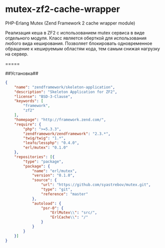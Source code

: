 mutex-zf2-cache-wrapper
=====

PHP-Erlang Mutex (Zend Framework 2 cache wrapper module)

Реализация кеша в ZF2 с использованием mutex сервиса в виде отдельного модуля.
Класс является оберткой для использования любого вида кеширования.
Позволяет блокировать одновременное обращение к кешируемым областям кода, тем самым снижая нагрузку на сервер.

=====

##Установка##

```json
{
    "name": "zendframework/skeleton-application",
    "description": "Skeleton Application for ZF2",
    "license": "BSD-3-Clause",
    "keywords": [
        "framework",
        "zf2"
    ],
    "homepage": "http://framework.zend.com/",
    "require": {
        "php": ">=5.3.3",
        "zendframework/zendframework": "2.3.*",
        "twig/twig": "1.*",
        "leafo/lessphp": "0.4.0",
        "erl/mutex": "0.1.0"
    },
    "repositories": [{
        "type": "package",
        "package": {
            "name": "erl/mutex",
            "version": "0.1.0",
            "source": {
                "url": "https://github.com/syastrebov/mutex.git",
                "type": "git",
                "reference": "master"
            },
            "autoload": {
                "psr-0": {
                    "ErlMutex\\": "src/",
                    "ErlCache\\": "/"
                }
            }
        }
    }]
}
